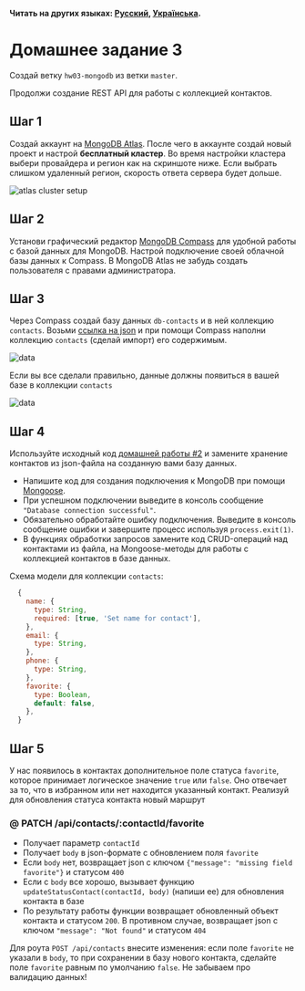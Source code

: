 **Читать на других языках: [Русский](README.md), [Українська](README.ua.md).**

# Домашнее задание 3

Создай ветку `hw03-mongodb` из ветки `master`.

Продолжи создание REST API для работы с коллекцией контактов.

## Шаг 1

Создай аккаунт на [MongoDB Atlas](https://www.mongodb.com/cloud/atlas). После чего в аккаунте создай новый проект и настрой **бесплатный кластер**. Во время настройки кластера выбери провайдера и регион как на скриншоте ниже. Если выбрать слишком удаленный регион, скорость ответа сервера будет дольше.

![atlas cluster setup](./atlas-cluster.jpg)

## Шаг 2

Установи графический редактор [MongoDB Compass](https://www.mongodb.com/download-center/compass) для удобной работы с базой данных для MongoDB. Настрой подключение своей облачной базы данных к Compass. В MongoDB Atlas не забудь создать пользователя с правами администратора.

## Шаг 3

Через Compass создай базу данных `db-contacts` и в ней коллекцию `contacts`. Возьми [ссылка на json](./contacts.json) и при помощи Compass наполни коллекцию `contacts` (сделай импорт) его содержимым.

![data](./json-data.png)

Если вы все сделали правильно, данные должны появиться в вашей базе в коллекции `contacts`

![data](./mongo-data.png)

## Шаг 4

Используйте исходный код [домашней работы #2](../homework-02/README.md) и замените хранение контактов из json-файла на созданную вами базу данных.

- Напишите код для создания подключения к MongoDB при помощи [Mongoose](https://mongoosejs.com/).
- При успешном подключении выведите в консоль сообщение `"Database connection successful"`.
- Обязательно обработайте ошибку подключения. Выведите в консоль сообщение ошибки и завершите процесс используя `process.exit(1)`.
- В функциях обработки запросов замените код CRUD-операций над контактами из файла, на Mongoose-методы для работы с коллекцией контактов в базе данных.

Схема модели для коллекции `contacts`:

```js
  {
    name: {
      type: String,
      required: [true, 'Set name for contact'],
    },
    email: {
      type: String,
    },
    phone: {
      type: String,
    },
    favorite: {
      type: Boolean,
      default: false,
    },
  }
```

## Шаг 5

У нас появилось в контактах дополнительное поле статуса `favorite`, которое принимает логическое значение `true` или `false`. Оно отвечает за то, что в избранном или нет находится указанный контакт. Реализуй для обновления статуса контакта новый маршрут

### @ PATCH /api/contacts/:contactId/favorite

- Получает параметр `contactId`
- Получает `body` в json-формате c обновлением поля `favorite`
- Если `body` нет, возвращает json с ключом `{"message": "missing field favorite"}` и статусом `400`
- Если с `body` все хорошо, вызывает функцию `updateStatusContact(contactId, body)` (напиши ее) для обновления контакта в базе
- По результату работы функции возвращает обновленный объект контакта и статусом `200`. В противном случае, возвращает json с ключом `"message": "Not found"` и статусом `404`

Для роута `POST /api/contacts` внесите изменения: если поле `favorite` не указали в `body`, то при сохранении в базу нового контакта, сделайте поле `favorite` равным по умолчанию `false`. Не забываем про валидацию данных!
